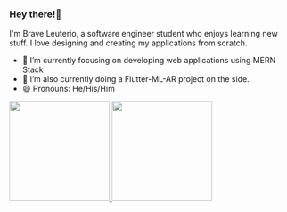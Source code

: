 
### Hey there!👋
I'm Brave Leuterio, a software engineer student who enjoys learning new stuff. I love designing and creating my applications from scratch. 



- 🌱 I’m currently focusing on developing web applications using MERN Stack
- 👯 I’m also currently doing a Flutter-ML-AR project on the side.
- 😄 Pronouns: He/His/Him



<a href="https://github.com/DauntlessDev">
  <img height="180em" src="https://github-readme-stats.vercel.app/api?username=DauntlessDev&theme=react&show_icons=true" />
  <img height="180em" src="https://github-readme-stats.vercel.app/api/top-langs/?username=DauntlessDev&theme=react&layout=compact" />
</a>

<br/>
